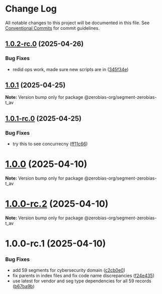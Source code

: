 # Change Log

All notable changes to this project will be documented in this file.
See [Conventional Commits](https://conventionalcommits.org) for commit guidelines.

## [1.0.2-rc.0](https://github.com/zerobias-org/segment/compare/@zerobias-org/segment-zerobias-t_av@1.0.1...@zerobias-org/segment-zerobias-t_av@1.0.2-rc.0) (2025-04-26)


### Bug Fixes

* redid ops work, made sure new scripts are in ([345f34e](https://github.com/zerobias-org/segment/commit/345f34ec926029dc141943b3e321676adb4a2888))





## [1.0.1](https://github.com/zerobias-org/segment/compare/@zerobias-org/segment-zerobias-t_av@1.0.1-rc.0...@zerobias-org/segment-zerobias-t_av@1.0.1) (2025-04-25)

**Note:** Version bump only for package @zerobias-org/segment-zerobias-t_av





## [1.0.1-rc.0](https://github.com/zerobias-org/segment/compare/@zerobias-org/segment-zerobias-t_av@1.0.0...@zerobias-org/segment-zerobias-t_av@1.0.1-rc.0) (2025-04-25)


### Bug Fixes

* try this to see concurrecny ([ff11c66](https://github.com/zerobias-org/segment/commit/ff11c66d67cb9f185098fd640d4139178d29ae22))





# [1.0.0](https://github.com/zerobias-org/segment/compare/@zerobias-org/segment-zerobias-t_av@1.0.0-rc.2...@zerobias-org/segment-zerobias-t_av@1.0.0) (2025-04-10)

**Note:** Version bump only for package @zerobias-org/segment-zerobias-t_av





# [1.0.0-rc.2](https://github.com/zerobias-org/segment/compare/@zerobias-org/segment-zerobias-t_av@1.0.0-rc.1...@zerobias-org/segment-zerobias-t_av@1.0.0-rc.2) (2025-04-10)

**Note:** Version bump only for package @zerobias-org/segment-zerobias-t_av





# 1.0.0-rc.1 (2025-04-10)


### Bug Fixes

* add 59 segments for cybersecurity domain ([c2cb0e0](https://github.com/zerobias-org/segment/commit/c2cb0e0c1f1eabb51d7f5a6ae6db98c1516fcdbe))
* fix parents in index files and fix code name discrepancies ([f24e435](https://github.com/zerobias-org/segment/commit/f24e4352453caaa05074cc6bb66ee8ed21a4f11d))
* use latest for vendor and seg type dependencies for all 59 records ([b67ba9b](https://github.com/zerobias-org/segment/commit/b67ba9bed7a90fad3b084161ebc603b5b35214b8))
